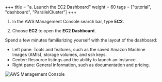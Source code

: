 +++
title = "a. Launch the EC2 Dashboard"
weight = 60
tags = ["tutorial", "dashboard", "ParallelCluster"]
+++

1.	In the AWS Management Console search bar, type **EC2**.

2.	Choose **EC2** to open the **EC2 Dashboard**. 


Spend a few minutes familiarizing yourself with the layout of the dashboard:

- Left pane: Tools and features, such as the saved Amazon Machine Images (AMIs), storage volumes, and ssh keys.
- Center: Resource listings and the ability to launch an instance. 
- Right pane: General information, such as documentation and pricing.

![AWS Management Console](/images/hpc-aws-parallelcluster-workshop/aws-ec2.png)






